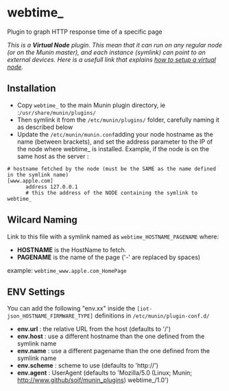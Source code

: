 # webtime_

Plugin to graph HTTP response time of a specific page

*This is a **Virtual Node** plugin. This mean that it can run on any regular node (or on the Munin master), and each instance (symlink) can point to an external devices.
Here is a usefull link that explains [how to setup a virtual node](https://wiki.mikrotik.com/wiki/Munin_Monitoring	).*

## Installation
- Copy ```webtime_``` to the main Munin plugin directory, ie :```/usr/share/munin/plugins/```
- Then symlink it from the ```/etc/munin/plugins/``` folder, carefully naming it as described below
- Update the ```/etc/munin/munin.conf```adding your node hostname as the name (between brackets), and set the address parameter to the IP of the node where webtime_ is installed. Example, if the node is on the same host as the server :

```
# hostname fetched by the node (must be the SAME as the name defined in the symlink name)
[www.apple.com]
      address 127.0.0.1
      # this the address of the NODE containing the symlink to webtime_
````

## Wilcard Naming
Link to this file with a symlink named as ```webtime_HOSTNAME_PAGENAME``` where: 
- **HOSTNAME** is the HostName to fetch.
- **PAGENAME** is the name of the page ('-' are replaced by spaces)

example: ```webtime_www.apple.com_HomePage```

## ENV Settings
You can add the following "env.xx" inside the ```[iot-json_HOSTNAME_FIRMWARE_TYPE]``` definitions in ```/etc/munin/plugin-conf.d/```
- **env.url**    : the relative URL  from the host (defaults to '/')
- **env.host**   : use a different hostname than the one defined from the symlink name
- **env.name**   : use a different pagename than the one defined from the symlink name
- **env.scheme** : scheme to use (defaults to 'http://')
- **env.agent**  : UserAgent (defaults to 'Mozilla/5.0 (Linux; Munin; http://www.github/soif/munin_plugins) webtime_/1.0')
